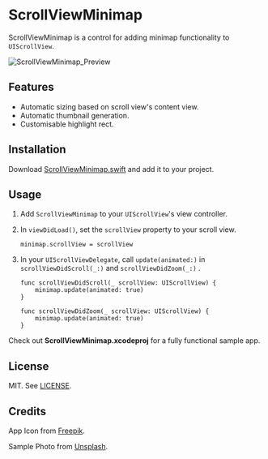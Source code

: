 # ScrollViewMinimap

ScrollViewMinimap is a control for adding minimap functionality to `UIScrollView`.

![ScrollViewMinimap_Preview](https://user-images.githubusercontent.com/4868132/101295673-0f4f4f00-385a-11eb-9fa2-8a92baf772d2.gif)

## Features

- Automatic sizing based on scroll view's content view.
- Automatic thumbnail generation.
- Customisable highlight rect.

## Installation

Download [ScrollViewMinimap.swift](https://github.com/nicoelayda/ScrollViewMinimap/blob/master/ScrollViewMinimap/ScrollViewMinimap.swift) and add it to your project.

## Usage
1. Add `ScrollViewMinimap` to your `UIScrollView`'s view controller.
2. In `viewDidLoad()`, set the `scrollView` property to your scroll view.

    ```
    minimap.scrollView = scrollView
    ```
    
3. In your `UIScrollViewDelegate`, call `update(animated:)` in `scrollViewDidScroll(_:)` and `scrollViewDidZoom(_:)` .

    ```
    func scrollViewDidScroll(_ scrollView: UIScrollView) {
        minimap.update(animated: true)
    }

    func scrollViewDidZoom(_ scrollView: UIScrollView) {
        minimap.update(animated: true)
    }
    ```

Check out **ScrollViewMinimap.xcodeproj** for a fully functional sample app.

## License

MIT. See [LICENSE](https://github.com/nicoelayda/ScrollViewMinimap/blob/master/LICENSE).

## Credits

App Icon from [Freepik](https://www.freepik.com).

Sample Photo from [Unsplash](https://unsplash.com/photos/KwT8fAZq6fI).

